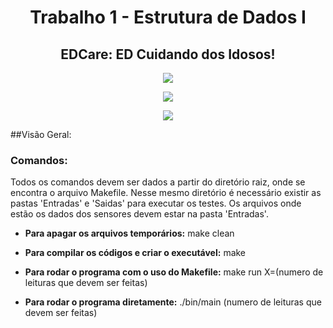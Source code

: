 <h1 align="center"> Trabalho 1 - Estrutura de Dados I </h1>
<p align="center">
<h2 align="center"> EDCare: ED Cuidando dos Idosos! </h1>
<p align="center">
<img src="http://img.shields.io/static/v1?label=VERSAO&message=v0.0.0&color=blue&style=for-the-badge"/>
</p>
<p align="center">
<img src="http://img.shields.io/static/v1?label=code_quality&message=C&color=res&style=for-the-badge"/>
</p>
<p align="center">
<img src="http://img.shields.io/static/v1?label=STATUS&message=CONCLUIDO&color=GREEN&style=for-the-badge"/>
</p>

##Visão Geral:

### Comandos:
  Todos os comandos devem ser dados a partir do diretório raiz, onde se encontra o arquivo Makefile.
Nesse mesmo diretório é necessário existir as pastas 'Entradas' e 'Saidas' para executar os testes.
Os arquivos onde estão os dados dos sensores devem estar na pasta 'Entradas'.
- **Para apagar os arquivos temporários:**
make clean
- **Para compilar os códigos e criar o executável:**
make

- **Para rodar o programa com o uso do Makefile:**
make run X=(numero de leituras que devem ser feitas)

- **Para rodar o programa diretamente:**
./bin/main (numero de leituras que devem ser feitas)


